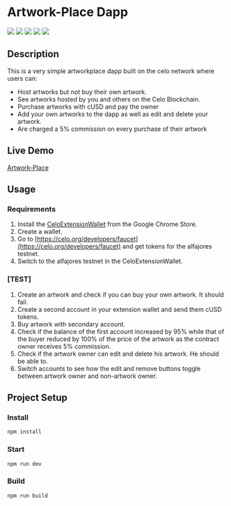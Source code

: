 # Artwork-Place Dapp
![](https://github.io/jaylukmann/Artwork-Place/images/1.PNG )
![](https://github.io/jaylukmann/Artwork-Place/images/2.PNG )
![](https://github.io/jaylukmann/Artwork-Place/images/3.PNG )
![](https://github.io/jaylukmann/Artwork-Place/images/6.PNG )
![](https://github.io/jaylukmann/Artwork-Place/images/7.PNG )


## Description
This is a very simple artworkplace dapp built on the celo network where users can:
* Host artworks but not buy their own artwork.
* See artworks hosted by you and others on the Celo Blockchain.
* Purchase artworks with cUSD and pay the owner
* Add your own artworks to the dapp as well as edit and delete your artwork.
* Are charged a 5% commission on every purchase of their artwork
 

## Live Demo
[Artwork-Place](https://jaylukmann.github.io/Artwork-Place/src/index.html)

## Usage

### Requirements
1. Install the [CeloExtensionWallet](https://chrome.google.com/webstore/detail/celoextensionwallet/kkilomkmpmkbdnfelcpgckmpcaemjcdh?hl=en) from the Google Chrome Store.
2. Create a wallet.
3. Go to [https://celo.org/developers/faucet](https://celo.org/developers/faucet) and get tokens for the alfajores testnet.
4. Switch to the alfajores testnet in the CeloExtensionWallet.

### [TEST]
1. Create an artwork and check if you can buy your own artwork. It should fail.
2. Create a second account in your extension wallet and send them cUSD tokens.
3. Buy artwork with secondary account.
4. Check if the balance of the first account increased by 95% while that of the buyer      reduced by 100% of the price of the artwork as the contract owner receives 5% commission.
5. Check if the artwork owner can edit and delete his artwork. He should be able to.
6. Switch accounts to see how the edit and remove buttons toggle between artwork owner and non-artwork owner.


## Project Setup

### Install
```
npm install
```

### Start
```
npm run dev
```

### Build
```
npm run build
